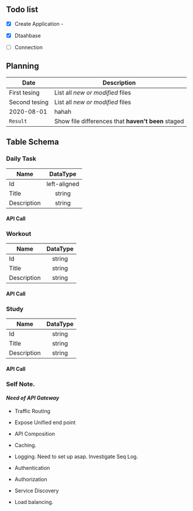 
## Todo list
 * [x] Create Application -
 * [x] Dtaahbase
 * [ ] Connection


## Planning
| Date | Description |
| --- | --- |
| First tesing | List all *new or modified* files |
| Second tesing | List all *new or modified* files |
| 2020-08-01 | hahah |
| `Result` | Show file differences that **haven't been** staged |



## Table Schema


### Daily Task
| Name    | DataType       |
|----------|:-------------:|
|    Id    |  left-aligned |
|    Title      |    string |
|    Description |   string |
#### API Call
### Workout
| Name    | DataType       |
|----------|:-------------:|
|    Id    | string |
|    Title      |    string |
|    Description |   string |
#### API Call

### Study
| Name    | DataType       |
|----------|:-------------:|
|    Id        |  string |
|    Title      |    string |
|    Description |   string |
#### API Call






### Self Note.
#### *Need of API Gateway*
* Traffic Routing
* Expose Unified end point
* API Composition
* Caching.
* Logging.
Need to set up asap. Investigate Seq Log.

* Authentication
* Authorization
* Service Discovery
* Load balancing.
